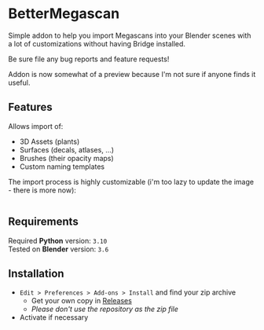 # BetterMegascan
Simple addon to help you import Megascans into your Blender scenes with a lot of customizations without having Bridge installed.

Be sure file any bug reports and feature requests!

Addon is now somewhat of a preview because I'm not sure if anyone finds it useful.

## Features
Allows import of:
  - 3D Assets (plants)
  - Surfaces (decals, atlases, ...)
  - Brushes (their opacity maps)
  - Custom naming templates

The import process is highly customizable (i'm too lazy to update the image - there is more now):
<div style="text-align: center;">
  <img alt="" src="https://user-images.githubusercontent.com/67203887/211866349-7ee89931-e4c6-4963-b1ed-1a33257b10b5.png"/>
</div>

## Requirements
Required **Python** version: `3.10`\
Tested on **Blender** version: `3.6`

## Installation
- `Edit > Preferences > Add-ons > Install` and find your zip archive
  - Get your own copy in [Releases](https://github.com/Zexyp/BetterMegascan/releases)
  - *Please don't use the repository as the zip file*
- Activate if necessary

